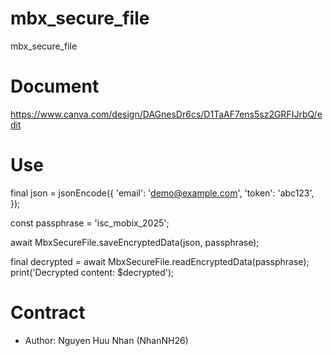 # mbx_secure_file
mbx_secure_file

# Document
https://www.canva.com/design/DAGnesDr6cs/D1TaAF7ens5sz2GRFIJrbQ/edit
# Use
final json = jsonEncode({
'email': 'demo@example.com',
'token': 'abc123',
});

const passphrase = 'isc_mobix_2025';

await MbxSecureFile.saveEncryptedData(json, passphrase);

final decrypted = await MbxSecureFile.readEncryptedData(passphrase);
print('Decrypted content: $decrypted');

# Contract
- Author: Nguyen Huu Nhan (NhanNH26)